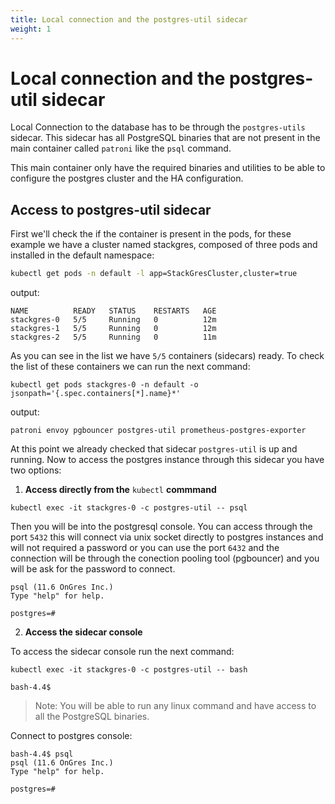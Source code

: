 ```yaml
---
title: Local connection and the postgres-util sidecar
weight: 1
---
```


# Local connection and the postgres-util sidecar

Local Connection to the database has to be through the `postgres-utils` sidecar. This sidecar has all PostgreSQL binaries that are not present in the main container called `patroni` like the `psql` command.

This main container only have the required binaries and utilities to be able to configure the postgres cluster and the HA configuration.


## Access to postgres-util sidecar

First we'll check the if the container is present in the pods, for these example we have a cluster named stackgres, composed of three pods and installed in the default namespace:

```bash
kubectl get pods -n default -l app=StackGresCluster,cluster=true
```

output:

```
NAME          READY   STATUS    RESTARTS   AGE
stackgres-0   5/5     Running   0          12m
stackgres-1   5/5     Running   0          12m
stackgres-2   5/5     Running   0          11m
```

As you can see in the list we have `5/5` containers (sidecars) ready. To check the list of these containers we can run the next command:

`kubectl get pods stackgres-0 -n default -o jsonpath='{.spec.containers[*].name}*'`

output:

```
patroni envoy pgbouncer postgres-util prometheus-postgres-exporter
```

At this point we already checked that sidecar `postgres-util` is up and running. Now to access the postgres instance through this sidecar you have two options:

1. **Access directly from the** `kubectl` **commmand**

`kubectl exec -it stackgres-0 -c postgres-util -- psql`

Then you will be into the postgresql console. You can access through the port `5432` this will connect via unix socket directly to postgres instances and will not required a password or you can use the port `6432` and the connection will  be through the conection pooling tool (pgbouncer) and you will be ask for the password to connect.

```
psql (11.6 OnGres Inc.)
Type "help" for help.

postgres=#
```

2. **Access the sidecar console**

To access the sidecar console run the next command:

`kubectl exec -it stackgres-0 -c postgres-util -- bash`

```
bash-4.4$
```

> Note: You will be able to run any linux command and have access to all the PostgreSQL binaries.

Connect to postgres console:

```
bash-4.4$ psql
psql (11.6 OnGres Inc.)
Type "help" for help.

postgres=#

```
